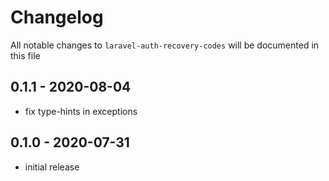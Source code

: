 # Changelog

All notable changes to `laravel-auth-recovery-codes` will be documented in this file

## 0.1.1 - 2020-08-04

-   fix type-hints in exceptions

## 0.1.0 - 2020-07-31

-   initial release

